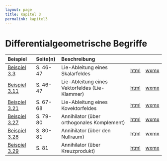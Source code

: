 ```yaml
---
layout: page
title: Kapitel 3
permalink: kapitel3
---
```


# Differentialgeometrische Begriffe

|Beispiel|Seite(n)|Beschreibung| | |
|:---|:---|:---|---|---|
|[Beispiel 3.3](beispiel3_03.md)|S. 46-47| Lie-Ableitung eines Skalarfeldes| [html](lie_scalar.html)| [wxmx](lie_scalar.wxmx)|
|[Beispiel 3.11](beispiel3_11.md)|S. 46-47| Lie-Ableitung eines Vektorfeldes (Lie-Klammer)| [html](lie_vektor.html)| [wxmx](lie_vektor.wxmx)|
|[Beispiel 3.21](beispiel3_21.md)|S. 67-68| Lie-Ableitung eines Kovektorfeldes| [html](lie_kovektor.html)| [wxmx](lie_kovektor.wxmx)|
|[Beispiel 3.27](beispiel3_27.md)|S. 79-80| Annihilator (über orthogonales Komplement)| [html](Annihilator1.html)| [wxmx](Annihilator1.wxmx)|
|[Beispiel 3.28](beispiel3_28.md)|S. 80-81| Annihilator (über den Nullraum)| [html](Annihilator2.html)| [wxmx](Annihilator2.wxmx)|
|[Beispiel 3.29](beispiel3_29.md)|S. 81| Annihilator (über Kreuzprodukt)| [html](Annihilator3.html)| [wxmx](Annihilator3.wxmx)|